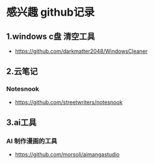 # 感兴趣 github记录

## 1.windows c盘 清空工具
* https://github.com/darkmatter2048/WindowsCleaner

## 2.云笔记
### Notesnook
* https://github.com/streetwriters/notesnook

## 3.ai工具
### AI 制作漫画的工具
* https://github.com/morsoli/aimangastudio
